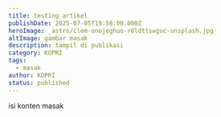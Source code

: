 ```yaml
---
title: testing artikel
publishDate: 2025-07-05T19:58:00.000Z
heroImage: _astro/clem-onojeghuo-r8ldttswguc-unsplash.jpg
altImage: gambar masak
description: tampil di publikasi
category: KOPRI
tags:
  - masak
author: KOPRI
status: published
---
```

isi konten masak
